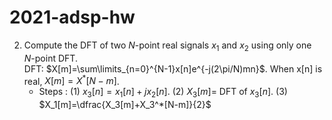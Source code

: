 # 2021-adsp-hw


2. Compute the DFT of two $N$-point real signals $x_1$ and $x_2$ using only one $N$-point DFT.<br />
    DFT:  $X[m]=\sum\limits_{n=0}^{N-1}x[n]e^{-j(2\pi/N)mn}$. When x[n] is real, $X[m]=X^*[N-m]$.<br />
    - Steps :
    (1) $x_3[n]=x_1[n]+jx_2[n]$. (2) $X_3[m]=$ DFT of $x_3[n]$.  (3) $X_1[m]=\dfrac{X_3[m]+X_3^*[N-m]}{2}$
